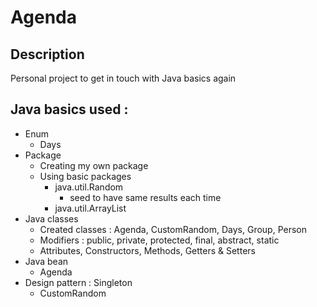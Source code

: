 # Agenda

## Description
Personal project to get in touch with Java basics again

## Java basics used : 
- Enum
  - Days
- Package
  - Creating my own package
  - Using basic packages
    - java.util.Random
      - seed to have same results each time
    - java.util.ArrayList
- Java classes
  - Created classes : Agenda, CustomRandom, Days, Group, Person
  - Modifiers : public, private, protected, final, abstract, static
  - Attributes, Constructors, Methods, Getters & Setters
- Java bean
  - Agenda
- Design pattern : Singleton
  - CustomRandom
